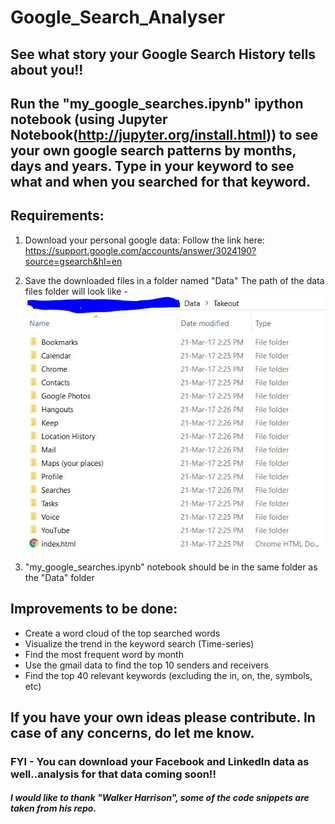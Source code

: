 # Google_Search_Analyser

## See what story your Google Search History tells about you!!

## Run the "my_google_searches.ipynb" ipython notebook (using Jupyter Notebook(http://jupyter.org/install.html)) to see your own google search patterns by months, days and years. Type in your keyword to see what and when you searched for that keyword.

## Requirements:
  1) Download your personal google data: Follow the link here: https://support.google.com/accounts/answer/3024190?source=gsearch&hl=en
  
  2) Save the downloaded files in a folder named "Data"
  The path of the data files folder will look like -
  ![google_data](google_data.JPG)
  
  3) "my_google_searches.ipynb" notebook should be in the same folder as the "Data" folder


## Improvements to be done:

* Create a word cloud of the top searched words
* Visualize the trend in the keyword search (Time-series)
* Find the most frequent word by month
* Use the gmail data to find the top 10 senders and receivers
* Find the top 40 relevant keywords (excluding the in, on, the, symbols, etc) 

## If you have your own ideas please contribute. In case of any concerns, do let me know.  
### FYI - You can download your Facebook and LinkedIn data as well..analysis for that data coming soon!!

##### I would like to thank "Walker Harrison", some of the code snippets are taken from his repo. 
